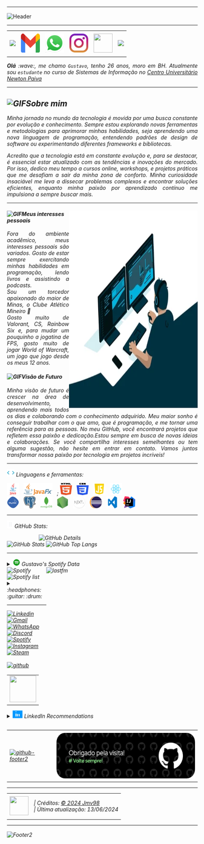 <!--- Olá, esse é meu readme, fique à vontade para utilizá-lo como quiser! --> 

-----

<div>
<img align="center" alt="Header" src=""
""
"/>
</div>


-----

<div align="center">
<table>
<tr>
 <td align="center" colspan="11"></td>
</tr> 
<tr>
<td><a href="https://github.com/jmv98" target="_blank"><img src="https://github.com/jmv98/jmv98/assets/150188099/a4fa726f-8c8a-4fc8-a84a-a2efdb315b92"/></a>
</td>
<td><a href="mailto:gustavoandrade2598@gmail.com" target="_blank"><img src="https://github.com/jmv98/jmv98/blob/main/img/gmail3.png?raw=true" width="50px" height="50px"/></a>
</td>
<td><a href="https://wa.link/9blocs" target="_blank"><img src="https://github.com/jmv98/jmv98/blob/main/img/wpp2.png?raw=true" width="50px" height="50px"/></a>
</td>
<td><a href="https://www.instagram.com/__andrde/" target="_blank"><img src="https://github.com/jmv98/jmv98/blob/main/img/insta2.png?raw=true" width="50px" height="50px"/></a>
</td>
<td><a href="https://www.linkedin.com/in/gustavo-luiz-andrade-costa" target="_blank"><img src="https://github.com/jmv98/jmv98/assets/150188099/7b7356ba-0268-46f9-b117-f31f7b7677ec" width="50px" height="50px"/></a>
</td>
<!--<td><a href="https://slack.com/app_redirect?channel=UVD9N6VCL"><img src="https://github.com/jmv98/jmv98/blob/main/img/slack.png?raw=true" width="50px" height="50px"/></a>
</td>-->
<td><a href="https://discordapp.com/users/833061180217229383" target="_blank"><img src="https://github.com/jmv98/jmv98/assets/150188099/959be5c3-b5a6-4a9f-a1d2-2bbe4e0b309b"/></a>
</td>
</tr>
<tr>
 <td align="center" colspan="11"></td>
</tr> 
</table>

</div>
<div align="justify">
<i><b>Olá</b> :wave:, me chamo <code>Gustavo</code>, tenho 26 anos, moro em BH. Atualmente sou <code>estudante</code> no curso de Sistemas de Informação no <a href="https://newtonpaiva.br/" target="_blank">Centro Universitário Newton Paiva</a>
</div>

-----

<h2><img height="20" alt="GIF" alt="GIF" src="https://github.com/jmv98/jmv98/blob/main/img/soulgem.gif?raw=true"/>Sobre mim</h2>

<div align="justify">
<p>
Minha jornada no mundo da tecnologia é movida por uma busca constante por evolução e conhecimento. Sempre estou explorando novas ferramentas e metodologias para aprimorar minhas habilidades, seja aprendendo uma nova linguagem de programação, entendendo padrões de design de software ou experimentando diferentes frameworks e bibliotecas. <br />

Acredito que a tecnologia está em constante evolução e, para se destacar, é essencial estar atualizado com as tendências e inovações do mercado. Por isso, dedico meu tempo a cursos online, workshops, e projetos práticos que me desafiam a sair da minha zona de conforto. Minha curiosidade insaciável me leva a dissecar problemas complexos e encontrar soluções eficientes, enquanto minha paixão por aprendizado contínuo me impulsiona a sempre buscar mais.
</p>
</div>

-----

<div>
<div>
<img align="right" alt="GIF" src="https://github.com/jmv98/jmv98/blob/main/img/dev.gif?raw=true" width="340px" height="520px"/>
</div>

<h4><img height="20" alt="GIF" src="https://github.com/jmv98/jmv98/assets/150188099/54094290-8363-4415-a401-4565a7020204"/>Meus interesses pessoais</h4>
<div align="justify">
<p> 
Fora do ambiente acadêmico, meus interesses pessoais são variados. Gosto de estar sempre exercitando minhas habilidades em programação, lendo livros e assistindo a podcasts.<br /> 
Sou um torcedor apaixonado do maior de Minas, o Clube Atlético Mineiro 🐔 <br />
Gosto muito de Valorant, CS, Rainbow Six e, para mudar um pouquinho a jogatina de FPS, gosto muito de jogar World of Warcraft, um jogo que jogo desde os meus 12 anos. <br />

<h4><img height="20" alt="GIF" src="https://github.com/jmv98/jmv98/assets/150188099/54094290-8363-4415-a401-4565a7020204"/>Visão de Futuro</h4>
<p> Minha visão de futuro é crescer na área de desenvolvimento, aprendendo mais todos os dias e colaborando com o conhecimento adquirido. Meu maior sonho é conseguir trabalhar com o que amo, que é programação, e me tornar uma referência para as pessoas.
No meu GitHub, você encontrará projetos que refletem essa paixão e dedicação.Estou sempre em busca de novas ideias e colaborações. Se você compartilha interesses semelhantes ou tem alguma sugestão, não hesite em entrar em contato. Vamos juntos transformar nossa paixão por tecnologia em projetos incríveis!


</p>
</div>
</div>

-----

<div>

<img height="20" alt="GIF" src="https://github.com/jmv98/jmv98/blob/main/img/skills.gif?raw=true"/>&nbsp;Linguagens e ferramentas:

<code><a href="https://www.java.com/pt-BR/" target="_blank"><img width="32" height="32" src="https://github.com/jmv98/jmv98/blob/main/img/java.png?raw=true"/></a></code>
&nbsp; 
<code><a href="https://openjfx.io/" target="_blank"><img height="32" src="https://github.com/jmv98/jmv98/blob/main/img/javafx.png?raw=true"/></a></code>
&nbsp; ;
<code><a href="https://www.w3schools.com/html/" target="_blank"><img width="32" height="32" src="https://github.com/jmv98/jmv98/blob/main/img/html.svg?raw=true"/></a></code>
&nbsp; 
<code><a href="https://www.w3schools.com/css/" target="_blank"><img width="32" height="32" src="https://github.com/jmv98/jmv98/blob/main/img/css.svg?raw=true"/></a></code>
&nbsp; 
<code><a href="https://www.w3schools.com/js/" target="_blank"><img width="32" height="32" src="https://github.com/jmv98/jmv98/blob/main/img/js.png?raw=true"/></a></code>
&nbsp; 
<code><a href="https://pt-br.reactjs.org/" target="_blank"><img width="32" height="32" src="https://github.com/jmv98/jmv98/blob/main/img/react.png?raw=true"/></a></code>
&nbsp;  
<code><a href="https://www.mysql.com/" target="_blank"><img width="32" height="32" src="https://github.com/jmv98/jmv98/blob/main/img/mysql.png?raw=true"/></a></code>
&nbsp; 
<code><a href="https://www.postgresql.org/" target="_blank"><img width="32" height="32" src="https://github.com/jmv98/jmv98/blob/main/img/postgresql.png?raw=true"/></a></code>
&nbsp; 
<code><a href="https://www.mongodb.com/pt-br" target="_blank"><img width="32" height="32" src="https://github.com/jmv98/jmv98/blob/main/img/mongodb.png?raw=true"/></a></code>
&nbsp; 
<code><a href="https://nodejs.org/en/" target="_blank"><img width="32" height="32" src="https://github.com/jmv98/jmv98/blob/main/img/nodejs.png?raw=true"/></a></code>
&nbsp;
<code><a href="https://nextjs.org/" target="_blank"><img width="32" height="32" src="https://github.com/jmv98/jmv98/blob/main/img/nextjs.png?raw=true"/></a></code>
&nbsp;
<code><a href="https://www.eclipse.org/downloads/" target="_blank"><img width="32" height="32" src="https://github.com/jmv98/jmv98/blob/main/img/eclipse.png?raw=true"/></a></code>
&nbsp; 
<code><a href="https://code.visualstudio.com/" target="_blank"><img width="32" height="32" src="https://github.com/jmv98/jmv98/blob/main/img/vs.png?raw=true"/></a></code>
&nbsp;
<code><a href="https://www.jetbrains.com/idea/" target="_blank"><img width="32" height="32" src="https://github.com/jmv98/jmv98/blob/main/img/intellij.png?raw=true"/></a></code>
&nbsp;

-----

<img height="20" alt="GIF" src="https://github.com/jmv98/jmv98/blob/main/img/graphic.gif?raw=true"/>GitHub Stats:

<div>
<img align="right" alt="GitHub Details" width="420px" src="http://github-profile-summary-cards.vercel.app/api/cards/profile-details?username=jmv98&theme=github_dark"/>
<!--- <img alt="GitHub Commits" width="200px" src="http://github-profile-summary-cards.vercel.app/api/cards/productive-time?username=jmv98&theme=github_dark"/> -->
<img alt="GitHub Stats" width="200px" src="http://github-profile-summary-cards.vercel.app/api/cards/stats?username=jmv98&theme=github_dark"/>
<img alt="GitHub Top Langs" width="200px" src="http://github-profile-summary-cards.vercel.app/api/cards/repos-per-language?username=jmv98&theme=github_dark"/>
</div>

-----

<div>
<div>
<details>
<summary><img height="20" alt="GIF" src="https://github.com/jmv98/jmv98/blob/main/img/spotify.gif?raw=true"/> Gustavo's Spotify Data</summary>
<img src="https://data-card-for-spotify.herokuapp.com/api/card?user_id=22lih5eniohc7dawfxohlo7wy" alt="Data Card for Spotify">
</details>
</div>
<div>
<!-- <a href="https://twitter.com/joaoaramuni" target="_blank"><img align="right" width="400px" height="270px" alt="tweets" src="https://github-readme-twitter.gazf.vercel.app/api?id=joaoaramuni"/></a> -->
<a href="https://www.last.fm/pt/user/joaoaramuni" target="_blank"><img align="right" width="400px" height="270px" alt="lastfm" src="https://lastfm-recently-played.vercel.app/api?user=joaoaramuni&width=400"/></a>
</div>
<div>
<img alt="Spotify" width="200px" height="270px" src="https://spotify-github-profile.vercel.app/api/view?uid=22lih5eniohc7dawfxohlo7wy&cover_image=true&theme=default"/> &nbsp; &nbsp; 
<img alt="Spotify list" width="200px" height="270px" src="https://spotify-recently-played-readme.vercel.app/api?user=22lih5eniohc7dawfxohlo7wy&count=10"/>
</div>
<div>
<details>
<summary>:headphones: :guitar: :drum:</summary>

[Charlie Brown Jr. - Céu Azul Ao Vivo - Chegou Quem Faltava](https://github.com/jmv98/jmv98/assets/58268075/c6568311-54c8-4c00-aced-26aacd69f8a1)

</details>
</div>
</div>

-----

<div>
<table align="right"> 
<tr>
<td><img src="https://github.com/jmv98/jmv98/blob/main/img/qrcode-pix.png?raw=true" width="70px" height="70px"/></td>
</tr>
</table>
<a href="https://www.linkedin.com/in/gustavo-luiz-andrade-costa" target="_blank"><img alt="Linkedin" src="https://img.shields.io/badge/LinkedIn-0077B5?style=for-the-badge&logo=linkedin&logoColor=white"/></a>
<a href="mailto:gustavoandrade2598@gmail.com" target="_blank"><img alt="Gmail" src="https://img.shields.io/badge/Gmail-D14836?style=for-the-badge&logo=gmail&logoColor=white"/></a>
<a href="https://wa.link/9blocs" target="_blank"><img alt="WhatsApp" src="https://img.shields.io/badge/WhatsApp-25D366?style=for-the-badge&logo=whatsapp&logoColor=white"/></a>
<a href="https://discordapp.com/users/596849345958117400" target="_blank"><img alt="Discord" src="https://img.shields.io/badge/Discord-7289DA?style=for-the-badge&logo=discord&logoColor=white"/></a>
<a href="https://open.spotify.com/user/22lih5eniohc7dawfxohlo7wy?si=45c49575a1ba4cb7" target="_blank"><img alt="Spotify" src="https://img.shields.io/badge/Spotify-1ED760?&style=for-the-badge&logo=spotify&logoColor=white"/></a>
<a href="https://www.instagram.com/__andrde/" target="_blank"><img alt="Instagram" src="https://img.shields.io/badge/Instagram-E4405F?style=for-the-badge&logo=instagram&logoColor=white"/></a>
<a href="https://steamcommunity.com/id/jmv98/" target="_blank"><img alt="Steam" src="https://img.shields.io/badge/Steam-000000?style=for-the-badge&logo=steam&logoColor=white"/></a><br />
<br />
<a href="https://github.com/jmv98" target="_blank"><img alt="github" src="https://img.shields.io/badge/GitHub-100000?style=for-the-badge&logo=github&logoColor=white"/></a>
</div>

-----

<div>
<details>
<summary><img height="20" alt="GIF" src="https://github.com/jmv98/jmv98/blob/main/img/linkedin2.gif?raw=true"/> LinkedIn Recommendations</summary>
<div>
<table>
<tr>
 <td align="center" colspan="1"></td>
</tr> 
<tr>
<td>
<img align="center" src="https://github.com/jmv98/jmv98/blob/main/img/R1.png?raw=true" alt="R1"/>
</td>
</tr>
<tr>
<td>
<img align="center" src="https://github.com/jmv98/jmv98/blob/main/img/R2.png?raw=true" alt="R2"/>
</td>
</tr>
<tr>
<td>
<img align="center" src="https://github.com/jmv98/jmv98/blob/main/img/R3.png?raw=true" alt="R3"/>
</td>
</tr>
<tr>
<td>
<img align="center" src="https://github.com/jmv98/jmv98/blob/main/img/R4.png?raw=true" alt="R4"/>
</td>
</tr>
<tr>
<td>
<img align="center" src="https://github.com/jmv98/jmv98/blob/main/img/R5.png?raw=true" alt="R5"/>
</td>
</tr>
<tr>
<td>
<img align="center" src="https://github.com/jmv98/jmv98/blob/main/img/R6.png?raw=true" alt="R6"/>
</td>
</tr>
<tr>
 <td align="center" colspan="1"></td>
</tr> 
</table>
</div>
</details>
</div>

<div align="center">

```text

```                                        

</div>
<div>
<table>
<tr>
 <td align="center" colspan="2"></td>
</tr> 
<tr>
<td>
<a href="mailto:jmv98@gmail.com" target="_blank"><img align="center" width="400px" height="120px" src="https://github.com/jmv98/jmv98/blob/main/img/githubfooter2.png?raw=true" alt="github-footer2"/></a>
</td>
<td>
<a href="https://github.com/jmv98" target="_blank"><img align="center" width="400px" height="120px" src="https://github.com/jmv98/jmv98/blob/main/img/githubfooter1.png?raw=true" alt="github-footer1"/></a>
</td>
</tr>
<tr>
 <td align="center" colspan="2"></td>
</tr> 
</table>
</div>

-----

<div>
<table align="center">
<tr>
 <td align="center" colspan="2"></td>
</tr> 
<tr>
<td>
<a href="https://github.com/jmv98" target="_blank"><img src="https://github.com/jmv98/jmv98/blob/main/img/logo.png?raw=true" width="50px" height="50px"/></a>
</td>
<td>
| Créditos: <a href="https://github.com/jmv98" target="_blank">© 2024 Jmv98</a><br />
| Última atualização: 13/06/2024
</td>
</tr>
<tr>
 <td align="center" colspan="2"></td>
</tr> 
</table>
</div>

-----

<img align="center" alt="Footer2" src="https://capsule-render.vercel.app/api?type=waving&height=100&color=gray&section=footer"/>

<!---
<div>
<img align="center" alt="Footer" width="1200px" height="20px" src="https://github.com/jmv98/jmv98/blob/main/img/footer-gray.gif?raw=true"/>
</div>
-->

<!-- Obrigado pela visita! -->
